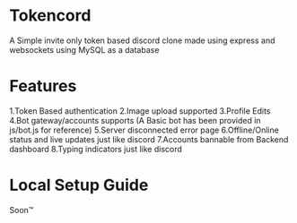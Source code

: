 # Tokencord
A Simple invite only token based discord clone made using express and websockets using MySQL as a database

# Features
1.Token Based authentication
2.Image upload supported
3.Profile Edits
4.Bot gateway/accounts supports (A Basic bot has been provided in js/bot.js for reference)
5.Server disconnected error page
6.Offline/Online status and live updates just like discord
7.Accounts bannable from Backend dashboard
8.Typing indicators just like discord

# Local Setup Guide
Soon™️
